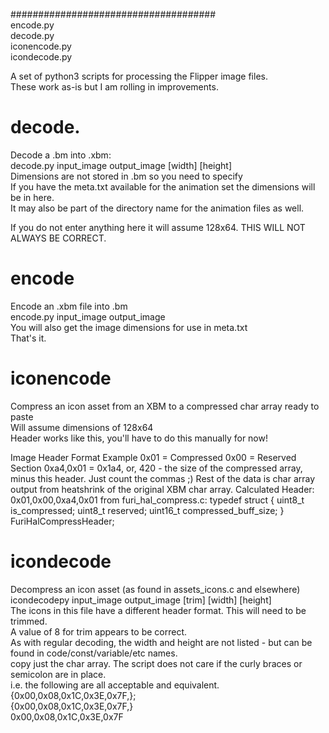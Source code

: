 #####################################  
encode.py  
decode.py  
iconencode.py  
icondecode.py  

A set of python3 scripts for processing the Flipper image files.  
These work as-is but I am rolling in improvements.  
  
##  
# decode.  
  
Decode a .bm into .xbm:  
decode.py input_image output_image [width] [height]   
Dimensions are not stored in .bm so you need to specify  
If you have the meta.txt available for the animation set the dimensions will be in here.  
It may also be part of the directory name for the animation files as well.  
  
If you do not enter anything here it will assume 128x64. THIS WILL NOT ALWAYS BE CORRECT.  
  
##  
# encode  
Encode an .xbm file into .bm  
encode.py input_image output_image  
You will also get the image dimensions for use in meta.txt  
That's it.  

##  
# iconencode
Compress an icon asset from an XBM to a compressed char array ready to paste  
Will assume dimensions of 128x64  
Header works like this, you'll have to do this manually for now!
 
Image Header Format Example
0x01 = Compressed
0x00 = Reserved Section
0xa4,0x01 = 0x1a4, or, 420 - the size of the compressed array, minus this header. Just count the commas ;) 
Rest of the data is char array output from heatshrink of the original XBM char array.
Calculated Header: 0x01,0x00,0xa4,0x01
from furi_hal_compress.c:
typedef struct {
    uint8_t is_compressed;
    uint8_t reserved;
    uint16_t compressed_buff_size;
} FuriHalCompressHeader;


##  
# icondecode  
Decompress an icon asset (as found in assets_icons.c and elsewhere)  
icondecodepy input_image output_image [trim] [width] [height]  
The icons in this file have a different header format. This will need to be trimmed.  
A value of 8 for trim appears to be correct.  
As with regular decoding, the width and height are not listed - but can be found in code/const/variable/etc names.  
copy just the char array. The script does not care if the curly braces or semicolon are in place.  
i.e. the following are all acceptable and equivalent.  
{0x00,0x08,0x1C,0x3E,0x7F,};  
{0x00,0x08,0x1C,0x3E,0x7F,}  
0x00,0x08,0x1C,0x3E,0x7F  

